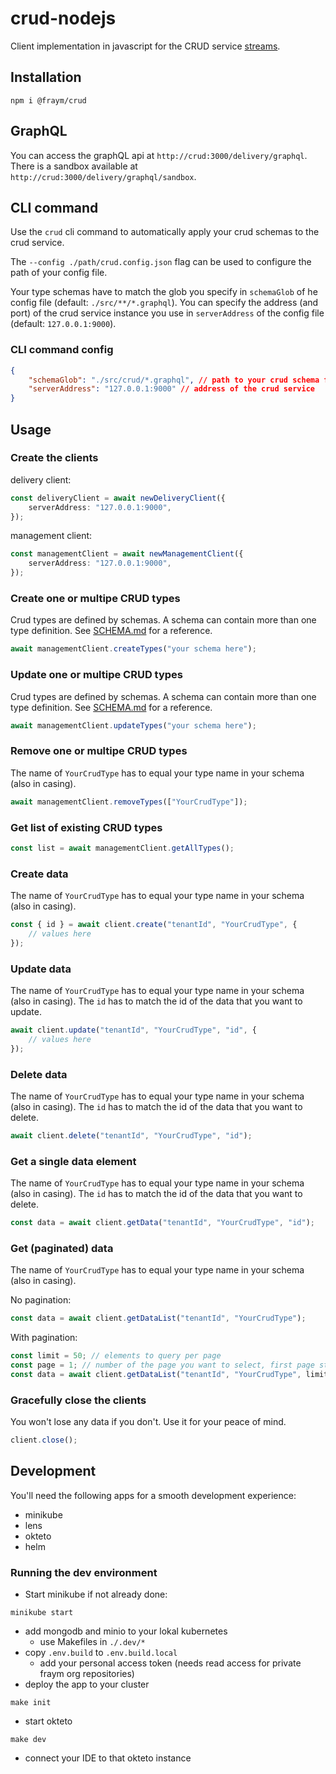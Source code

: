 # crud-nodejs

Client implementation in javascript for the CRUD service [streams](https://github.com/fraym/crud).

## Installation

```shell
npm i @fraym/crud
```

## GraphQL

You can access the graphQL api at `http://crud:3000/delivery/graphql`.
There is a sandbox available at `http://crud:3000/delivery/graphql/sandbox`.

## CLI command

Use the `crud` cli command to automatically apply your crud schemas to the crud service.

The `--config ./path/crud.config.json` flag can be used to configure the path of your config file.

Your type schemas have to match the glob you specify in `schemaGlob` of he config file (default: `./src/**/*.graphql`).
You can specify the address (and port) of the crud service instance you use in `serverAddress` of the config file (default: `127.0.0.1:9000`).

### CLI command config

```json
{
    "schemaGlob": "./src/crud/*.graphql", // path to your crud schema files
    "serverAddress": "127.0.0.1:9000" // address of the crud service
}
```

## Usage

### Create the clients

delivery client:

```typescript
const deliveryClient = await newDeliveryClient({
    serverAddress: "127.0.0.1:9000",
});
```

management client:

```typescript
const managementClient = await newManagementClient({
    serverAddress: "127.0.0.1:9000",
});
```

### Create one or multipe CRUD types

Crud types are defined by schemas. A schema can contain more than one type definition. See [SCHEMA.md](SCHEMA.md) for a reference.

```typescript
await managementClient.createTypes("your schema here");
```

### Update one or multipe CRUD types

Crud types are defined by schemas. A schema can contain more than one type definition. See [SCHEMA.md](SCHEMA.md) for a reference.

```typescript
await managementClient.updateTypes("your schema here");
```

### Remove one or multipe CRUD types

The name of `YourCrudType` has to equal your type name in your schema (also in casing).

```typescript
await managementClient.removeTypes(["YourCrudType"]);
```

### Get list of existing CRUD types

```typescript
const list = await managementClient.getAllTypes();
```

### Create data

The name of `YourCrudType` has to equal your type name in your schema (also in casing).

```typescript
const { id } = await client.create("tenantId", "YourCrudType", {
    // values here
});
```

### Update data

The name of `YourCrudType` has to equal your type name in your schema (also in casing).
The `id` has to match the id of the data that you want to update.

```typescript
await client.update("tenantId", "YourCrudType", "id", {
    // values here
});
```

### Delete data

The name of `YourCrudType` has to equal your type name in your schema (also in casing).
The `id` has to match the id of the data that you want to delete.

```typescript
await client.delete("tenantId", "YourCrudType", "id");
```

### Get a single data element

The name of `YourCrudType` has to equal your type name in your schema (also in casing).
The `id` has to match the id of the data that you want to delete.

```typescript
const data = await client.getData("tenantId", "YourCrudType", "id");
```

### Get (paginated) data

The name of `YourCrudType` has to equal your type name in your schema (also in casing).

No pagination:

```typescript
const data = await client.getDataList("tenantId", "YourCrudType");
```

With pagination:

```typescript
const limit = 50; // elements to query per page
const page = 1; // number of the page you want to select, first page starts at: 1
const data = await client.getDataList("tenantId", "YourCrudType", limit, page);
```

### Gracefully close the clients

You won't lose any data if you don't. Use it for your peace of mind.

```typescript
client.close();
```

## Development

You'll need the following apps for a smooth development experience:

-   minikube
-   lens
-   okteto
-   helm

### Running the dev environment

-   Start minikube if not already done:

```shell
minikube start
```

-   add mongodb and minio to your lokal kubernetes
    -   use Makefiles in `./.dev/*`
-   copy `.env.build` to `.env.build.local`
    -   add your personal access token (needs read access for private fraym org repositories)
-   deploy the app to your cluster

```
make init
```

-   start okteto

```
make dev
```

-   connect your IDE to that okteto instance
